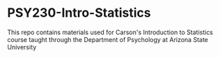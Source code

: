 # PSY230-Intro-Statistics
This repo contains materials used for Carson's Introduction to Statistics course taught through the Department of Psychology at Arizona State University
